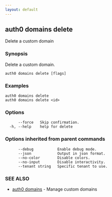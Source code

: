 ```yaml
---
layout: default
---
```

## auth0 domains delete

Delete a custom domain

### Synopsis

Delete a custom domain.

```
auth0 domains delete [flags]
```

### Examples

```
auth0 domains delete 
auth0 domains delete <id>
```

### Options

```
      --force   Skip confirmation.
  -h, --help    help for delete
```

### Options inherited from parent commands

```
      --debug           Enable debug mode.
      --json            Output in json format.
      --no-color        Disable colors.
      --no-input        Disable interactivity.
      --tenant string   Specific tenant to use.
```

### SEE ALSO

* [auth0 domains](auth0_domains.md)	 - Manage custom domains

